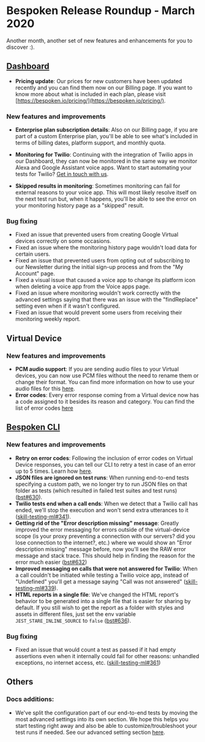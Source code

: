 # Bespoken Release Roundup - March 2020
Another month, another set of new features and enhancements for you to discover :).

## [Dashboard](https://apps.bespoken.io)
- **Pricing update**: Our prices for new customers have been updated recently and you can find them now on our Billing page. If you want to know more about what is included in each plan, please visit [https://bespoken.io/pricing/](https://bespoken.io/pricing/).

### New features and improvements
- **Enterprise plan subscription details**: Also on our Billing page, if you are part of a custom Enterprise plan, you'll be able to see what's included in terms of billing dates, platform support, and monthly quota.

- **Monitoring for Twilio**: Continuing with the integration of Twilio apps in our Dashboard, they can now be monitored in the same way we monitor Alexa and Google Assistant voice apps. Want to start automating your tests for Twilio? [Get in touch with us](mailto:sales@bespoken.io).

- **Skipped results in monitoring**: Sometimes monitoring can fail for external reasons to your voice app. This will most likely resolve itself on the next test run but, when it happens, you'll be able to see the error on your monitoring history page as a "skipped" result. 

### Bug fixing
- Fixed an issue that prevented users from creating Google Virtual devices correctly on some occasions.
- Fixed an issue where the monitoring history page wouldn't load data for certain users.
- Fixed an issue that prevented users from opting out of subscribing to our Newsletter during the initial sign-up process and from the "My Account" page.
- Fixed a visual issue that caused a voice app to change its platform icon when deleting a voice app from the Voice apps page. 
- Fixed an issue where monitoring wouldn't work correctly with the advanced settings saying that there was an issue with the "findReplace" setting even when if it wasn't configured.
- Fixed an issue that would prevent some users from receiving their monitoring weekly report.

## Virtual Device
### New features and improvements
- **PCM audio support**: If you are sending audio files to your Virtual devices, you can now use PCM files without the need to rename them or change their format. You can find more information on how to use your audio files for this [here](https://read.bespoken.io/end-to-end/api).
- **Error codes**: Every error response coming from a Virtual device now has a code assigned to it besides its reason and category. You can find the list of error codes [here](https://read.bespoken.io/end-to-end/guide/#retrying-tests)

## [Bespoken CLI](https://www.npmjs.com/package/bespoken-tools)
### New features and improvements
- **Retry on error codes**: Following the inclusion of error codes on Virtual Device responses, you can tell our CLI to retry a test in case of an error up to 5 times. Learn how [here](https://read.bespoken.io/end-to-end/guide/#retrying-tests).
- **JSON files are ignored on test runs**: When running end-to-end tests specifying a custom path, we no longer try to run JSON files on that folder as tests (which resulted in failed test suites and test runs) ([bst#630](https://github.com/bespoken/bst/issues/630)).
- **Twilio tests end when a call ends**: When we detect that a Twilio call has ended, we'll stop the execution and won't send extra utterances to it ([skill-testing-ml#341](https://github.com/bespoken/skill-testing-ml/issues/341)).
- **Getting rid of the "Error description missing" message**: Greatly improved the error messaging for errors outside of the virtual-device scope (is your proxy preventing a connection with our servers? did you lose connection to the internet?, etc.) where we would show an "Error description missing" message before, now you'll see the RAW error message and stack trace. This should help in finding the reason for the error much easier ([bst#632](https://github.com/bespoken/bst/issues/632))
- **Improved messaging on calls that were not answered for Twilio**: When a call couldn't be initiated while testing a Twilio voice app, instead of "Undefined" you'll get a message saying "Call was not answered" ([skill-testing-ml#339](https://github.com/bespoken/skill-testing-ml/issues/339)).
- **HTML reports in a single file**: We've changed the HTML report's behavior to be generated into a single file that is easier for sharing by default. If you still wish to get the report as a folder with styles and assets in different files, just set the env variable `JEST_STARE_INLINE_SOURCE` to `false` ([bst#636](https://github.com/bespoken/bst/issues/636)).

### Bug fixing
 - Fixed an issue that would count a test as passed if it had empty assertions even when it internally could fail for other reasons: unhandled exceptions, no internet access, etc. ([skill-testing-ml#361](https://github.com/bespoken/skill-testing-ml/issues/361)) 


## Others
### Docs additions:
- We've split the configuration part of our end-to-end tests by moving the most advanced settings into its own section. We hope this helps you start testing right away and also be able to customize/troubleshoot your test runs if needed. See our advanced setting section [here](https://read.bespoken.io/end-to-end/guide/#special-advanced-configurations).

